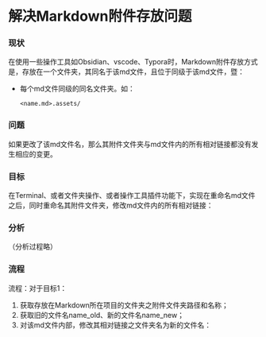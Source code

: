 
# 解决Markdown附件存放问题

### 现状

在使用一些操作工具如Obsidian、vscode、Typora时，Markdown附件存放方式是，存放在一个文件夹，其同名于该md文件，且位于同级于该md文件，暨：

- 每个md文件同级的同名文件夹。如：

  ```
  <name.md>.assets/
  ```



### 问题

如果更改了该md文件名，那么其附件文件夹与md文件内的所有相对链接都没有发生相应的变更。



### 目标

在Terminal、或者文件夹操作、或者操作工具插件功能下，实现在重命名md文件之后，同时重命名其附件文件夹，修改md文件内的所有相对链接：


### 分析

（分析过程略）



### 流程
流程：对于目标1：

1. 获取存放在Markdown所在项目的文件夹之附件文件夹路径和名称；
2. 获取旧的文件名name_old、新的文件名name_new；
3. 对该md文件内部，修改其相对链接之文件夹名为新的文件名：



















